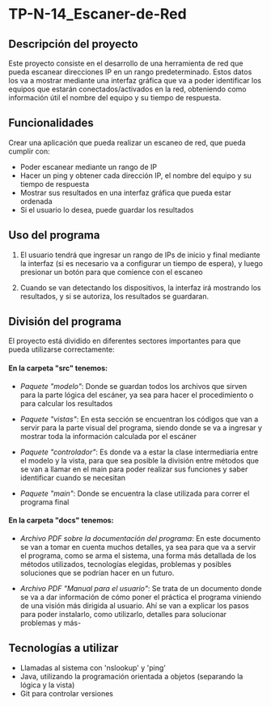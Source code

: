 # TP-N-14_Escaner-de-Red

## Descripción del proyecto

Este proyecto consiste en el desarrollo de una herramienta de red que pueda escanear direcciones IP en un rango predeterminado. Estos datos los va a mostrar mediante una interfaz gráfica que va a poder identificar los equipos que estarán conectados/activados en la red, obteniendo como información útil el nombre del equipo y su tiempo de respuesta.

## Funcionalidades

Crear una aplicación que pueda realizar un escaneo de red, que pueda cumplir con:

- Poder escanear mediante un rango de IP
- Hacer un ping y obtener cada dirección IP, el nombre del equipo y su tiempo de respuesta
- Mostrar sus resultados en una interfaz gráfica que pueda estar ordenada
- Si el usuario lo desea, puede guardar los resultados

## Uso del programa

1. El usuario tendrá que ingresar un rango de IPs de inicio y final mediante la interfaz (si es necesario va a configurar un tiempo de espera), y luego presionar un botón para que comience con el escaneo

2. Cuando se van detectando los dispositivos, la interfaz irá mostrando los resultados, y si se autoriza, los resultados se guardaran.

## División del programa

El proyecto está dividido en diferentes sectores importantes para que pueda utilizarse correctamente:

#### En la carpeta "src" tenemos:

- *Paquete "modelo"*: Donde se guardan todos los archivos que sirven para la parte lógica del escáner, ya sea para hacer el procedimiento o para calcular los resultados

- *Paquete "vistas"*: En esta sección se encuentran los códigos que van a servir para la parte visual del programa, siendo donde se va a ingresar y mostrar toda la información calculada por el escáner

- *Paquete "controlador"*: Es donde va a estar la clase intermediaria entre el modelo y la vista, para que sea posible la división entre métodos que se van a llamar en el main para poder realizar sus funciones y saber identificar cuando se necesitan

- *Paquete "main"*: Donde se encuentra la clase utilizada para correr el programa final

#### En la carpeta "docs" tenemos:

- *Archivo PDF sobre la documentación del programa*: En este documento se van a tomar en cuenta muchos detalles, ya sea para que va a servir el programa, como se arma el sistema, una forma más detallada de los métodos utilizados, tecnologías elegidas, problemas y posibles soluciones que se podrían hacer en un futuro.

- *Archivo PDF "Manual para el usuario"*: Se trata de un documento donde se va a dar información de cómo poner el práctica el programa viniendo de una visión más dirigida al usuario. Ahí se van a explicar los pasos para poder instalarlo, como utilizarlo, detalles para solucionar problemas y más-

## Tecnologías a utilizar

- Llamadas al sistema con 'nslookup' y 'ping'
- Java, utilizando la programación orientada a objetos (separando la lógica y la vista)
- Git para controlar versiones